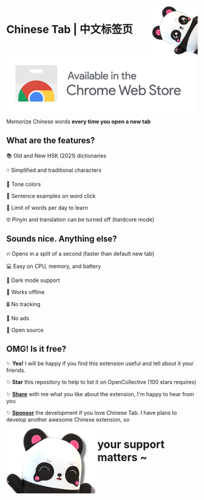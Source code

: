 <img align="right" src=images/panda.png>

# Chinese Tab | 中文标签页

[![Chrome](images/web_store.png)](https://chrome.google.com/extensions/detail/kpalceplnmfdppclclfnljimdjdbhcid/)

Memorize Chinese words ****every time you open a new tab****

## What are the features?

📚 Old and New HSK (2021) dictionaries

🀄 Simplified and traditional characters

🌈 Tone colors

📖 Sentence examples on word click

🎯 Limit of words per day to learn

🤓 Pinyin and translation can be turned off (hardcore mode)

## Sounds nice. Anything else?

🔥 Opens in a split of a second (faster than default new tab)

💻 Easy on CPU, memory, and battery

🌙 Dark mode support

📴 Works offline

🔒 No tracking

📛 No ads

💖 Open source

## OMG! Is it free?

✨ **Yes!** I will be happy if you find this extension useful and tell about it your friends.

✨ **Star** this repository to help to list it on OpenCollective (100 stars requires)

✨ **[Share](https://docs.google.com/forms/d/e/1FAIpQLSeEHeXCMW9OXlkBk0tG7lxZgNbXqe2xharlv0STSH94DuM6FA/viewform)** with me what you like about the extension, I'm happy to hear from you

✨ **[Sponsor](https://www.patreon.com/koyno)** the development if you love Chinese Tab. I have plans to develop another awesome Chinese extension, so 

<img align="left" src=images/panda_easter.png><h1>your support matters ~</h2>